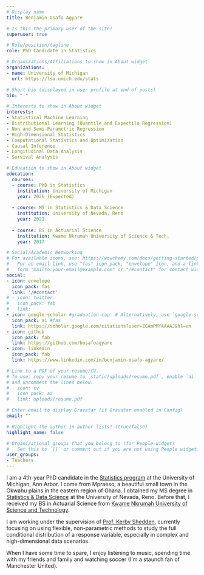 ```yaml
---
# Display name
title: Benjamin Osafo Agyare

# Is this the primary user of the site?
superuser: true

# Role/position/tagline
role: PhD Candidate in Statistics

# Organizations/Affiliations to show in About widget
organizations:
- name: University of Michigan
  url: https://lsa.umich.edu/stats

# Short bio (displayed in user profile at end of posts)
bio: " "

# Interests to show in About widget
interests:
- Statistical Machine Learning
- Distributional Learning (Quantile and Expectile Regression)
- Non and Semi-Parametric Regression
- High-Dimensional Statistics
- Computational Statistics and Optimization
- Causal Inference
- Longitudinal Data Analysis
- Survival Analysis

# Education to show in About widget
education:
  courses:
  - course: PhD in Statistics
    institution: University of Michigan
    year: 2026 (Expected)
    
  - course: MS in Statistics & Data Science
    institution: University of Nevada, Reno
    year: 2021
    
  - course: BS in Actuarial Science
    institution: Kwame Nkrumah University of Science & Tech.
    year: 2017

# Social/Academic Networking
# For available icons, see: https://wowchemy.com/docs/getting-started/page-builder/#icons
#   For an email link, use "fas" icon pack, "envelope" icon, and a link in the
#   form "mailto:your-email@example.com" or "/#contact" for contact widget.
social:
- icon: envelope
  icon_pack: fas
  link: '/#contact'
# - icon: twitter
#   icon_pack: fab
#   link: 
- icon: google-scholar #graduation-cap  # Alternatively, use `google-scholar` icon from `ai` icon pack
  icon_pack: ai #fas
  link: https://scholar.google.com/citations?user=ZCAmPMYAAAAJ&hl=en
- icon: github
  icon_pack: fab
  link: https://github.com/bosafoagyare
- icon: linkedin
  icon_pack: fab
  link: https://www.linkedin.com/in/benjamin-osafo-agyare/

# Link to a PDF of your resume/CV.
# To use: copy your resume to `static/uploads/resume.pdf`, enable `ai` icons in `params.toml`, 
# and uncomment the lines below.
# - icon: cv
#   icon_pack: ai
#   link: uploads/resume.pdf

# Enter email to display Gravatar (if Gravatar enabled in Config)
email: ""

# Highlight the author in author lists? (true/false)
highlight_name: false

# Organizational groups that you belong to (for People widget)
#   Set this to `[]` or comment out if you are not using People widget.
user_groups:
- Teachers
---
```


I am a 4th-year PhD candidate in the [Statistics program](https://lsa.umich.edu/stats) at the University of Michigan, Ann Arbor. I come from Mpraeso, a beautiful small town in the Okwahu plains in the eastern region of Ghana. I obtained my MS degree in [Statistics & Data Science](https://www.unr.edu/math) at the University of Nevada, Reno. Before that, I received my BS in Actuarial Science from [Kwame Nkrumah University of Science and Technology](https://www.knust.edu.gh/).   

I am working under the supervision of [Prof. Kerby Shedden](https://lsa.umich.edu/stats/people/faculty/kshedden.html), currently focusing on using flexible, non-parametric methods to study the full conditional distribution of a response variable, especially in complex and high-dimensional data scenarios.

When I have some time to spare, I enjoy listening to music, spending time with my friends and family and watching soccer (I'm a staunch fan of Manchester United).

